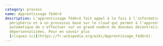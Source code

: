 ```yaml
---
category: process
name: Apprentissage fédéré
description: L'apprentissage fédéré fait appel à la fois à l'informatique de
  périphérie et à un processus basé sur le cloud qui permet à l'apprentissage
  automatique de s'effectuer sur un grand nombre de données décentralisées et
  dépersonnalisées. Pour en savoir plus
  [cliquez-ici](https://fr.wikipedia.org/wiki/Apprentissage_fédéré).
---
```

